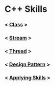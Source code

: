 # C++ Skills

### < [Class]() >
### < [Stream]() >
### < [Thread]() >
### < [Design Pattern]() >
### < [Applying Skills]() >

